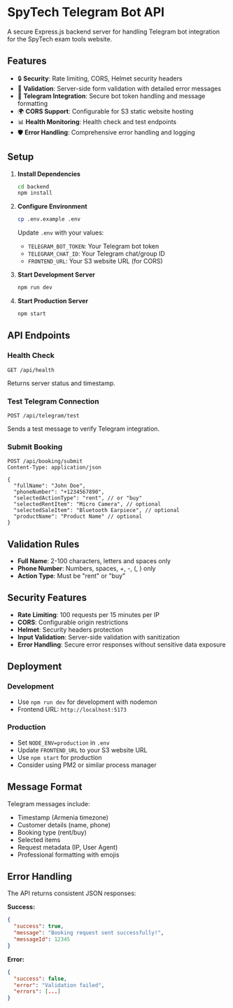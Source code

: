 # SpyTech Telegram Bot API

A secure Express.js backend server for handling Telegram bot integration for the SpyTech exam tools website.

## Features

- 🔒 **Security**: Rate limiting, CORS, Helmet security headers
- 📝 **Validation**: Server-side form validation with detailed error messages
- 🤖 **Telegram Integration**: Secure bot token handling and message formatting
- 🌍 **CORS Support**: Configurable for S3 static website hosting
- 📊 **Health Monitoring**: Health check and test endpoints
- 🛡️ **Error Handling**: Comprehensive error handling and logging

## Setup

1. **Install Dependencies**
   ```bash
   cd backend
   npm install
   ```

2. **Configure Environment**
   ```bash
   cp .env.example .env
   ```
   
   Update `.env` with your values:
   - `TELEGRAM_BOT_TOKEN`: Your Telegram bot token
   - `TELEGRAM_CHAT_ID`: Your Telegram chat/group ID
   - `FRONTEND_URL`: Your S3 website URL (for CORS)

3. **Start Development Server**
   ```bash
   npm run dev
   ```

4. **Start Production Server**
   ```bash
   npm start
   ```

## API Endpoints

### Health Check
```
GET /api/health
```
Returns server status and timestamp.

### Test Telegram Connection
```
POST /api/telegram/test
```
Sends a test message to verify Telegram integration.

### Submit Booking
```
POST /api/booking/submit
Content-Type: application/json

{
  "fullName": "John Doe",
  "phoneNumber": "+1234567890",
  "selectedActionType": "rent", // or "buy"
  "selectedRentItem": "Micro Camera", // optional
  "selectedSaleItem": "Bluetooth Earpiece", // optional
  "productName": "Product Name" // optional
}
```

## Validation Rules

- **Full Name**: 2-100 characters, letters and spaces only
- **Phone Number**: Numbers, spaces, +, -, (, ) only
- **Action Type**: Must be "rent" or "buy"

## Security Features

- **Rate Limiting**: 100 requests per 15 minutes per IP
- **CORS**: Configurable origin restrictions
- **Helmet**: Security headers protection
- **Input Validation**: Server-side validation with sanitization
- **Error Handling**: Secure error responses without sensitive data exposure

## Deployment

### Development
- Use `npm run dev` for development with nodemon
- Frontend URL: `http://localhost:5173`

### Production
- Set `NODE_ENV=production` in `.env`
- Update `FRONTEND_URL` to your S3 website URL
- Use `npm start` for production
- Consider using PM2 or similar process manager

## Message Format

Telegram messages include:
- Timestamp (Armenia timezone)
- Customer details (name, phone)
- Booking type (rent/buy)
- Selected items
- Request metadata (IP, User Agent)
- Professional formatting with emojis

## Error Handling

The API returns consistent JSON responses:

**Success:**
```json
{
  "success": true,
  "message": "Booking request sent successfully!",
  "messageId": 12345
}
```

**Error:**
```json
{
  "success": false,
  "error": "Validation failed",
  "errors": [...]
}
```
